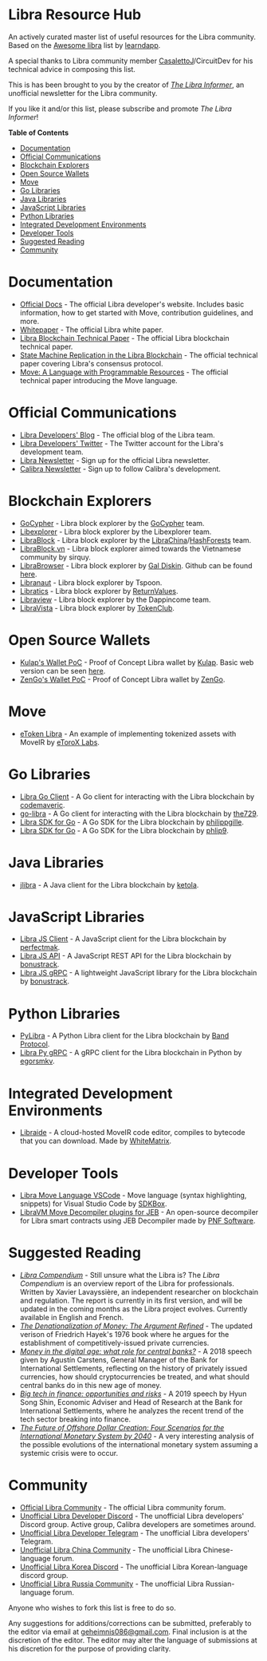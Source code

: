 # Libra Resource Hub
An actively curated master list of useful resources for the Libra community. Based on the [Awesome libra](https://github.com/learndapp/awesome-libra) list by [learndapp](https://github.com/learndapp).

A special thanks to Libra community member [CasalettoJ](https://github.com/CasalettoJ)/CircuitDev for his technical advice in composing this list.

This is has been brought to you by the creator of [*The Libra Informer*](https://librainformer.substack.com/), an unofficial newsletter for the Libra community.

If you like it and/or this list, please subscribe and promote *The Libra Informer*! 

**Table of Contents**

- [Documentation](#documentation)
- [Official Communications](#official-communications)
- [Blockchain Explorers](#blockchain-explorers)
- [Open Source Wallets](#open-source-wallets)
- [Move](#move)
- [Go Libraries](#go-libraries)
- [Java Libraries](java-libraries)
- [JavaScript Libraries](#javascript-libraries)
- [Python Libraries](#python-libraries)
- [Integrated Development Environments](#integrated-development-environments)
- [Developer Tools](#developer-tools)
- [Suggested Reading](#suggested-reading)
- [Community](#community)


# Documentation
* [Official Docs](https://developers.libra.org/docs/welcome-to-libra) - The official Libra developer's website. Includes basic information, how to get started with Move, contribution guidelines, and more.
* [Whitepaper](https://libra.org/en-US/white-paper/) - The official Libra white paper.
* [Libra Blockchain Technical Paper](https://developers.libra.org/docs/the-libra-blockchain-paper.html) - The official Libra blockchain technical paper.
* [State Machine Replication in the Libra Blockchain](https://developers.libra.org/docs/state-machine-replication-paper) - The official technical paper covering Libra's consensus protocol.
* [Move: A Language with Programmable Resources](https://developers.libra.org/docs/assets/papers/libra-move-a-language-with-programmable-resources.pdf) - The official technical paper introducing the Move language.

# Official Communications
* [Libra Developers' Blog](https://developers.libra.org/blog/) - The official blog of the Libra team.
* [Libra Developers' Twitter](https://twitter.com/LibraDev) - The Twitter account for the Libra's development team.
* [Libra Newsletter](https://developers.libra.org/newsletter_form) - Sign up for the official Libra newsletter.
* [Calibra Newsletter](https://calibra.com/#newsletter) - Sign up to follow Calibra's development.

# Blockchain Explorers
* [GoCypher](https://www.gocypher.com/gocypher/) - Libra block explorer by the [GoCypher](https://gocypher.com/gocypher/) team.
* [Libexplorer](https://libexplorer.com/) - Libra block explorer by the Libexplorer team.
* [LibraBlock](https://librablock.io/) - Libra block explorer by the [LibraChina](https://libra-china.org/)/[HashForests](http://www.hashforests.com/) team.
* [LibraBlock.vn](https://librablock.vn/) - Libra block explorer aimed towards the Vietnamese community by sirquy.
* [LibraBrowser](https://librabrowser.io/stats) - Libra block explorer by [Gal Diskin](https://twitter.com/gal_diskin). Github can be found [here](https://github.com/Disk1n/LibraBrowser).
* [Libranaut](https://libranaut.io/) - Libra block explorer by Tspoon.
* [Libratics](http://libratics.com) - Libra block explorer by [ReturnValues](http://www.returnvalues.com/).
* [Libraview](http://libraview.org/) - Libra block explorer by the Dappincome team.
* [LibraVista](http://libravista.com) - Libra block explorer by [TokenClub](https://tokenclub.com/).

# Open Source Wallets
* [Kulap's Wallet PoC](https://github.com/dpikalov/libra-wallet) - Proof of Concept Libra wallet by [Kulap](https://www.kulap.io/). Basic web version can be seen [here](https://dev.kulap.io/libra/#/).
* [ZenGo's Wallet PoC](https://github.com/KZen-networks/libra) - Proof of Concept Libra wallet by [ZenGo](https://zengo.com/).

# Move
*  [eToken Libra](https://github.com/etoroxlabs/etoken-libra) - An example of implementing tokenized assets with MoveIR by [eToroX Labs](https://github.com/etoroxlabs).

# Go Libraries
* [Libra Go Client](https://github.com/codemaveric/libra-go) - A Go client for interacting with the Libra blockchain by [codemaveric](https://github.com/codemaveric/).
* [go-libra](https://github.com/the729/go-libra) - A Go client for interacting with the Libra blockchain by [the729](https://github.com/the729/).
* [Libra SDK for Go](https://github.com/philippgille/libra-sdk-go) - A Go SDK for the Libra blockchain by [philippgille](https://github.com/philippgille/).
* [Libra SDK for Go](https://github.com/phlip9/libra_example) - A Go SDK for the Libra blockchain by [phlip9](https://github.com/phlip9).

# Java Libraries
* [jlibra](https://github.com/ketola/jlibra) - A Java client for the Libra blockchain by [ketola](https://github.com/ketola).

# JavaScript Libraries
* [Libra JS Client](https://github.com/perfectmak/libra-core) - A JavaScript client for the Libra blockchain by [perfectmak](https://github.com/perfectmak/).
* [Libra JS API](https://github.com/bonustrack/libra-api) - A JavaScript REST API for the Libra blockchain by [bonustrack](https://github.com/bonustrack).
* [Libra JS gRPC](https://github.com/bonustrack/libra-grpc) - A lightweight JavaScript library for the Libra blockchain by [bonustrack](https://github.com/bonustrack).

# Python Libraries
* [PyLibra](https://github.com/bandprotocol/pylibra) - A Python Libra client for the Libra blockchain  by [Band Protocol](https://github.com/bandprotocol).
* [Libra Py gRPC](https://github.com/egorsmkv/libra-grpc-py) - A gRPC client for the Libra blockchain in Python by [egorsmkv](https://github.com/egorsmkv/).

# Integrated Development Environments
* [Libraide](https://libraide.com/) - A cloud-hosted MoveIR code editor, compiles to bytecode that you can download. Made by [WhiteMatrix](https://twitter.com/matrix_white).

# Developer Tools
* [Libra Move Language VSCode](https://github.com/sdkbox/vscode-libra-move/) - Move language (syntax highlighting, snippets) for Visual Studio Code by [SDKBox](https://www.sdkbox.com/).
* [LibraVM Move Decompiler plugins for JEB](https://github.com/pnfsoftware/jeb-plugin-libra) - An open-source decompiler for Libra smart contracts using JEB Decompiler made by [PNF Software](https://www.pnfsoftware.com/).

# Suggested Reading
* [*Libra Compendium*](https://libracompendium.com/) - Still unsure what the Libra is? The *Libra Compendium* is an overview report of the Libra for professionals. Written by Xavier Lavayssière, an independent researcher on blockchain and regulation. The report is currently in its first version, and will be updated in the coming months as the Libra project evolves. Currently available in English and French.
* [*The Denationalization of Money: The Argument Refined*](https://nakamotoinstitute.org/static/docs/denationalisation.pdf) - The updated verison of Friedrich Hayek's 1976 book where he argues for the establishment of competitively-issued private currencies.
* [*Money in the digital age: what role for central banks?*](https://www.bis.org/speeches/sp180206.pdf) - A 2018 speech given by Agustín Carstens, General Manager of the Bank for International Settlements, reflecting on the history of privately issued currencies, how should cryptocurrencies be treated, and what should central banks do in this new age of money.
* [*Big tech in finance: opportunities and risks*](https://www.bis.org/speeches/sp190630b.pdf) - A 2019 speech by Hyun Song Shin, Economic Adviser and Head of Research at the Bank for International Settlements, where he analyzes the recent trend of the tech sector breaking into finance.
* [*The Future of Offshore Dollar Creation: Four Scenarios for the International Monetary System by 2040*](http://publications.iass-potsdam.de/pubman/item/escidoc:3259916:5/component/escidoc:3302891/IASS_Discussion_Paper_3259916_.pdf) - A very interesting analysis of the possible evolutions of the international monetary system assuming a systemic crisis were to occur.

# Community
* [Official Libra Community](https://community.libra.org/) - The official Libra community forum.
* [Unofficial Libra Developer Discord](https://discord.gg/fq833s7) - The unofficial Libra developers' Discord group. Active group, Calibra developers are sometimes around.
* [Unofficial Libra Developer Telegram](https://t.me/joinchat/DAQb4RSNpqEok3p-QdmaKQ) - The unofficial Libra developers' Telegram.
* [Unofficial Libra China Community](https://community.libra-china.org/) - The unofficial Libra Chinese-language forum.
* [Unofficial Libra Korea Discord](https://discord.gg/fsHrQGU) - The unofficial Libra Korean-language discord group.
* [Unofficial Libra Russia Community](https://libratalk.ru/) - The unofficial Libra Russian-language forum.


Anyone who wishes to fork this list is free to do so.

Any suggestions for additions/corrections can be submitted, preferably to the editor via email at geheimnis086@gmail.com. Final inclusion is at the discretion of the editor. The editor may alter the language of submissions at his discretion for the purpose of providing clarity.
